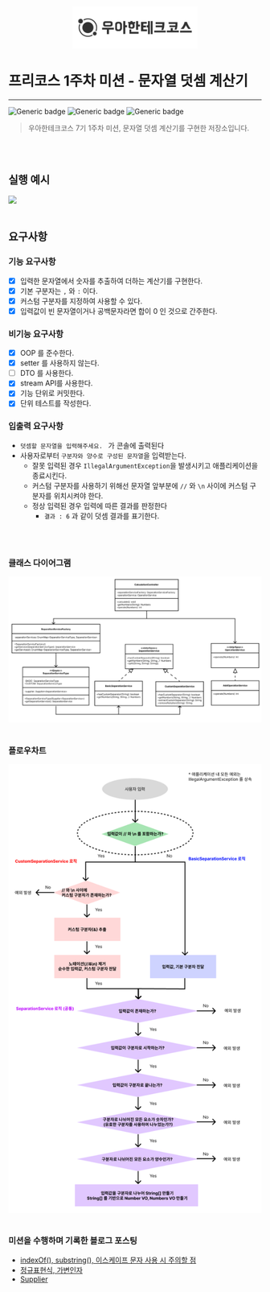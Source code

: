 <p align="center">
    <img src="images/woowahan.png" alt="우아한테크코스" width="250px">
</p>

# 프리코스 1주차 미션 - 문자열 덧셈 계산기

---

![Generic badge](https://img.shields.io/badge/precourse-week1-green.svg)
![Generic badge](https://img.shields.io/badge/version-1.0.1-brightgreen.svg)
![Generic badge](https://img.shields.io/badge/test-19_passed-blue.svg)


> 우아한테크코스 7기 1주차 미션, 문자열 덧셈 계산기를 구현한 저장소입니다.

<br>
<br>

## 실행 예시

<img src="images/example.gif">

<br>
<br>

## 요구사항

### 기능 요구사항

- [x] 입력한 문자열에서 숫자를 추출하여 더하는 계산기를 구현한다.
- [x] 기본 구분자는 `,` 와 `:` 이다.
- [x] 커스텀 구분자를 지정하여 사용할 수 있다.
- [x] 입력값이 빈 문자열이거나 공백문자라면 합이 0 인 것으로 간주한다.

### 비기능 요구사항

- [x] OOP 를 준수한다.
- [x] setter 를 사용하지 않는다.
- [ ] DTO 를 사용한다.
- [x] stream API를 사용한다.
- [x] 기능 단위로 커밋한다.
- [x] 단위 테스트를 작성한다.

### 입출력 요구사항

- `덧셈할 문자열을 입력해주세요. ` 가 콘솔에 출력된다
- 사용자로부터 `구분자와 양수로 구성된 문자열`을 입력받는다.
    - 잘못 입력된 경우 `IllegalArgumentException`을 발생시키고 애플리케이션을 종료시킨다.
    - 커스텀 구분자를 사용하기 위해선 문자열 앞부분에 `//` 와 `\n` 사이에 커스텀 구분자를 위치시켜야 한다.
    - 정상 입력된 경우 입력에 따른 결과를 판정한다
        - `결과 : 6` 과 같이 덧셈 결과를 표기한다.

<br>
<br>

### 클래스 다이어그램

<img src="images/classDiagram.png"/>

<br>
<br>

### 플로우차트

<img src="images/flowChart.png"/>

<br>
<br>

### 미션을 수행하며 기록한 블로그 포스팅

- <a href="https://velog.io/@chan7in/%EC%9A%B0%ED%85%8C%EC%BD%94-BE-7%EA%B8%B0-%ED%9A%8C%EA%B3%A0-1%EC%A3%BC%EC%B0%A8-%EA%B3%84%EC%82%B0%EA%B8%B0-indexOf-substring-%EC%9D%B4%EC%8A%A4%EC%BC%80%EC%9D%B4%ED%94%84-%EB%AC%B8%EC%9E%90">indexOf(), substring(), 이스케이프 문자 사용 시 주의할 점</a>
- <a href="https://velog.io/@chan7in/%EC%9A%B0%ED%85%8C%EC%BD%94-BE-7%EA%B8%B0-%ED%9A%8C%EA%B3%A0-PRE-1-%EA%B3%84%EC%82%B0%EA%B8%B0-%EC%A0%95%EA%B7%9C%ED%91%9C%ED%98%84%EC%8B%9D-%EA%B0%80%EB%B3%80%EC%9D%B8%EC%9E%90">정규표현식, 가변인자</a>
- <a href="https://velog.io/@chan7in/%EC%9A%B0%ED%85%8C%EC%BD%94-%ED%94%84%EB%A6%AC%EC%BD%94%EC%8A%A4-%ED%9A%8C%EA%B3%A0-1%EC%A3%BC%EC%B0%A8-Supplier">Supplier</a>


